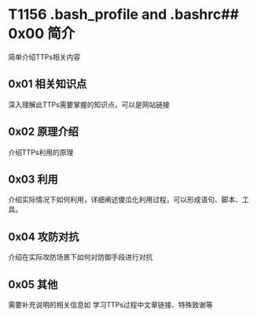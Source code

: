 # T1156 .bash_profile and .bashrc## 0x00 简介

简单介绍TTPs相关内容


## 0x01 相关知识点

深入理解此TTPs需要掌握的知识点，可以是网站链接


## 0x02 原理介绍

介绍TTPs利用的原理


## 0x03 利用

介绍实际情况下如何利用，详细阐述傻瓜化利用过程，可以形成语句、脚本、工具。


## 0x04 攻防对抗

介绍在实际攻防场景下如何对防御手段进行对抗


## 0x05 其他

需要补充说明的相关信息如 学习TTPs过程中文章链接、特殊致谢等